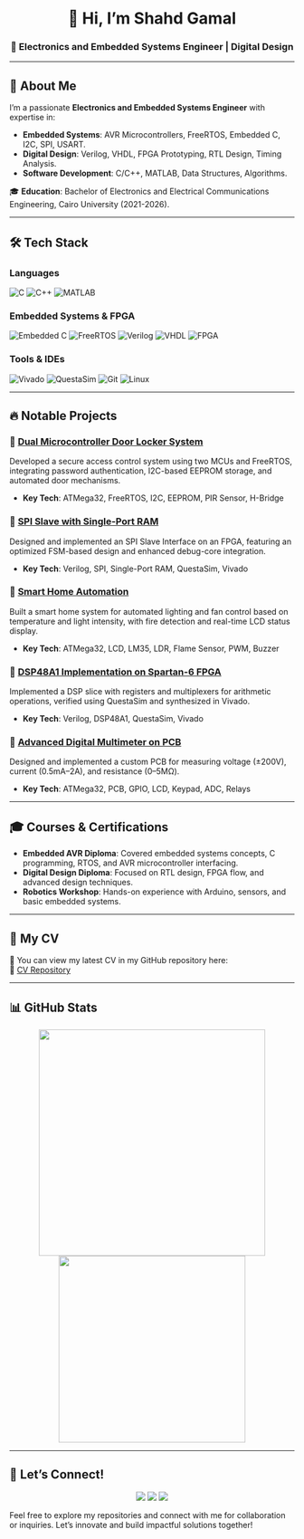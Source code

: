 <div align="center">
  <h1>👋 Hi, I’m Shahd Gamal</h1>
  <h3>🚀 Electronics and Embedded Systems Engineer | Digital Design</h3>
</div>

---

## 🚀 About Me
I’m a passionate **Electronics and Embedded Systems Engineer** with expertise in:
- **Embedded Systems**: AVR Microcontrollers, FreeRTOS, Embedded C, I2C, SPI, USART.
- **Digital Design**: Verilog, VHDL, FPGA Prototyping, RTL Design, Timing Analysis.
- **Software Development**: C/C++, MATLAB, Data Structures, Algorithms.

🎓 **Education**: Bachelor of Electronics and Electrical Communications Engineering, Cairo University (2021-2026).

---

## 🛠️ Tech Stack

### Languages
![C](https://img.shields.io/badge/-C-blue) ![C++](https://img.shields.io/badge/-C++-00599C) ![MATLAB](https://img.shields.io/badge/-MATLAB-orange)

### Embedded Systems & FPGA
![Embedded C](https://img.shields.io/badge/-Embedded%20C-green) ![FreeRTOS](https://img.shields.io/badge/-FreeRTOS-blue) ![Verilog](https://img.shields.io/badge/-Verilog-red) ![VHDL](https://img.shields.io/badge/-VHDL-yellow) ![FPGA](https://img.shields.io/badge/-FPGA-purple)

### Tools & IDEs
![Vivado](https://img.shields.io/badge/-Vivado-orange) ![QuestaSim](https://img.shields.io/badge/-QuestaSim-blue) ![Git](https://img.shields.io/badge/-Git-lightgrey) ![Linux](https://img.shields.io/badge/-Linux-black)

---

## 🔥 Notable Projects

### 🔹 [Dual Microcontroller Door Locker System](https://www.linkedin.com/posts/shahd-gamal-294525329_embeddedsystems-microcontrollers-securitysolutions-activity-7288690539799945216-qyW3?utm_source=share&utm_medium=member_desktop&rcm=ACoAAD4WDF8Bk9P5oS-irdrlv53Rzjd03ps4OSA)
Developed a secure access control system using two MCUs and FreeRTOS, integrating password authentication, I2C-based EEPROM storage, and automated door mechanisms.
- **Key Tech**: ATMega32, FreeRTOS, I2C, EEPROM, PIR Sensor, H-Bridge

### 🔹 [SPI Slave with Single-Port RAM](https://www.linkedin.com/posts/shahd-gamal-294525329_spi-slave-with-single-port-ram-activity-7308323812318552064-HyY4?utm_source=share&utm_medium=member_desktop&rcm=ACoAAD4WDF8Bk9P5oS-irdrlv53Rzjd03ps4OSA)
Designed and implemented an SPI Slave Interface on an FPGA, featuring an optimized FSM-based design and enhanced debug-core integration.
- **Key Tech**: Verilog, SPI, Single-Port RAM, QuestaSim, Vivado

### 🔹 [Smart Home Automation](https://www.linkedin.com/posts/shahd-gamal-294525329_embeddedsystems-automation-atmega32-activity-7249417351039737857-A4FK?utm_source=share&utm_medium=member_desktop&rcm=ACoAAD4WDF8Bk9P5oS-irdrlv53Rzjd03ps4OSA)
Built a smart home system for automated lighting and fan control based on temperature and light intensity, with fire detection and real-time LCD status display.
- **Key Tech**: ATMega32, LCD, LM35, LDR, Flame Sensor, PWM, Buzzer

### 🔹 [DSP48A1 Implementation on Spartan-6 FPGA](https://www.linkedin.com/posts/shahd-gamal-294525329_dsp48a1-activity-7307573332437045249-MjK1?utm_source=share&utm_medium=member_desktop&rcm=ACoAAD4WDF8Bk9P5oS-irdrlv53Rzjd03ps4OSA)
Implemented a DSP slice with registers and multiplexers for arithmetic operations, verified using QuestaSim and synthesized in Vivado.
- **Key Tech**: Verilog, DSP48A1, QuestaSim, Vivado

### 🔹 [Advanced Digital Multimeter on PCB](https://www.linkedin.com/posts/salah-eldin-hassen-5bba10250_embeddedsystems-avr-digitalmultimeter-activity-7227981461818138624-DQ8C?utm_source=li_share&utm_content=feedcontent&utm_medium=g_dt_web&utm_campaign=copy)  
Designed and implemented a custom PCB for measuring voltage (±200V), current (0.5mA–2A), and resistance (0–5MΩ).  
- **Key Tech**: ATMega32, PCB, GPIO, LCD, Keypad, ADC, Relays


---

## 🎓 Courses & Certifications
- **Embedded AVR Diploma**: Covered embedded systems concepts, C programming, RTOS, and AVR microcontroller interfacing.
- **Digital Design Diploma**: Focused on RTL design, FPGA flow, and advanced design techniques.
- **Robotics Workshop**: Hands-on experience with Arduino, sensors, and basic embedded systems.

---

## 📄 My CV  
📌 You can view my latest CV in my GitHub repository here:  
🔗 [CV Repository](https://github.com/ShahdGamal-3/CV.git)

---

## 📊 GitHub Stats

<div align="center">
  <img src="https://github-readme-stats.vercel.app/api?username=ShahdGamal-3&show_icons=true&theme=radical" width="400"/>
  <img src="https://github-readme-stats.vercel.app/api/top-langs/?username=ShahdGamal-3&layout=compact&theme=radical" width="330"/>
</div>

---

## 📩 Let’s Connect!
<div align="center">
  <a href="mailto:shahdgamal1977@gmail.com"><img src="https://img.shields.io/badge/Email-shahdgamal1977@gmail.com-red"></a>
  <a href="https://www.linkedin.com/in/shahd-gamal-294525329/"><img src="https://img.shields.io/badge/LinkedIn-Shahd%20Gamal-blue"></a>
  <a href="https://github.com/ShahdGamal-3"><img src="https://img.shields.io/badge/GitHub-ShahdGamal--3-lightgrey"></a>
</div>

Feel free to explore my repositories and connect with me for collaboration or inquiries. Let’s innovate and build impactful solutions together!
